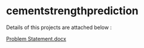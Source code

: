 # cementstrengthprediction


Details of this projects are attached below  :

[Problem Statement.docx](https://github.com/pijush2022/cementstrengthprediction/files/9743470/Problem.Statement.docx)

 



